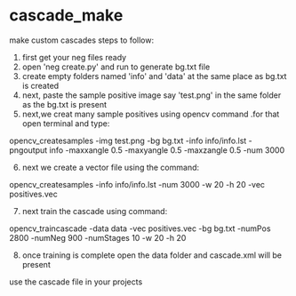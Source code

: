 # cascade_make
make custom cascades 
steps to follow:
1. first get your neg files ready
2. open 'neg create.py' and run to generate bg.txt file
3. create empty folders named 'info' and 'data' at the same place as bg.txt is created
4. next, paste the sample positive image say 'test.png' in the same folder as the bg.txt is present
5. next,we creat many sample positives using opencv command .for that open terminal and type:

 opencv_createsamples -img test.png -bg bg.txt -info info/info.lst -pngoutput info -maxxangle 0.5 -maxyangle 0.5 -maxzangle 0.5 -num 3000

6. next we create a vector file using the command:

opencv_createsamples -info info/info.lst -num 3000 -w 20 -h 20 -vec positives.vec 

7. next train the cascade using command:

opencv_traincascade -data data -vec positives.vec -bg bg.txt -numPos 2800 -numNeg 900 -numStages 10 -w 20 -h 20

8. once training is complete open the data folder  and cascade.xml will be present 


use the cascade file in your projects

